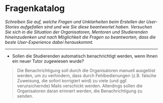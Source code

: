 # Fragenkatalog 
*Schreiben Sie auf, welche Fragen und Unklarheiten beim Erstellen der User-Stories aufgefallen sind und wie Sie diese beantwortet haben. Versuchen Sie sich in die Situation der Organisatoren, Mentoren und Studierenden hineinzudenken und nach Möglichkeit die Fragen so beantworten, dass die beste User-Experience dabei herauskommt.*

---

* Sollen die Studierenden automatisch benachrichtigt werden, wenn Ihnen ein neuer Tutor zugewiesen wurde?
> Die Benachrichtigung soll durch die Organisatoren manuell ausgelöst werden, um zu verhindern, dass durch Fehlbedienungen (z.B. falsche Zuweisung, die sofort korrigiert wird) zu viele (und ggf. verunsichernde) Mails verschickt werden. Allerdings sollen die Organisatoren daran erinnert werden, die Benachrichtigung zu senden. 

